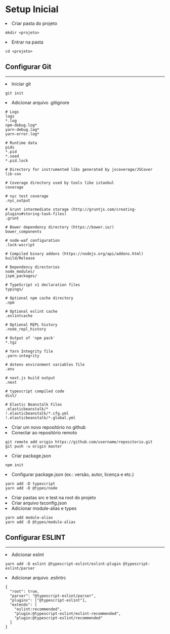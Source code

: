 <h1>Setup Inicial</h1> 
<li> Criar pasta do projeto</li>

```
mkdir <projeto>
```

<li> Entrar na pasta</li>

```
cd <projeto>
```

<h2>Configurar Git</h2>
<hr>
<li>Iniciar git</li>

```
git init
```

<li> Adicionar arquivo .gitignore</li>

```
# Logs
logs
*.log
npm-debug.log*
yarn-debug.log*
yarn-error.log*

# Runtime data
pids
*.pid
*.seed
*.pid.lock

# Directory for instrumented libs generated by jscoverage/JSCover
lib-cov

# Coverage directory used by tools like istanbul
coverage

# nyc test coverage
.nyc_output

# Grunt intermediate storage (http://gruntjs.com/creating-plugins#storing-task-files)
.grunt

# Bower dependency directory (https://bower.io/)
bower_components

# node-waf configuration
.lock-wscript

# Compiled binary addons (https://nodejs.org/api/addons.html)
build/Release

# Dependency directories
node_modules/
jspm_packages/

# TypeScript v1 declaration files
typings/

# Optional npm cache directory
.npm

# Optional eslint cache
.eslintcache

# Optional REPL history
.node_repl_history

# Output of 'npm pack'
*.tgz

# Yarn Integrity file
.yarn-integrity

# dotenv environment variables file
.env

# next.js build output
.next

# typescript compiled code
dist/

# Elastic Beanstalk Files
.elasticbeanstalk/*
!.elasticbeanstalk/*.cfg.yml
!.elasticbeanstalk/*.global.yml
```

<li> Criar um novo repositório no github</li>
<li> Conectar ao repositório remoto</li>

```
git remote add origin https://github.com/username/repositorio.git
git push -u origin master
```

<li>Criar package.json</li>

```
npm init
```

<li> Configurar package.json (ex.: versão, autor, licença e etc.)</li>

```
yarn add -D typescript
yarn add -D @types/node
```

<li> Criar pastas src e test na root do projeto</li>
<li> Criar arquivo tsconfig.json</li>
<li> Adicionar module-alias e types</li>

```
yarn add module-alias
yarn add -D @types/module-alias
```

<h2>Configurar ESLINT</h2>
<hr>
<li>Adicionar eslint</li>

```
yarn add -D eslint @typescript-eslint/eslint-plugin @typescript-eslint/parser
```

<li>Adicionar arquivo .eslintrc</li>

```
{
  "root": true,
  "parser": "@typescript-eslint/parser",
  "plugins": ["@typescript-eslint"],
  "extends": [
    "eslint:recommended",
    "plugin:@typescript-eslint/eslint-recommended",
    "plugin:@typescript-eslint/recommended"
  ]
}
```
